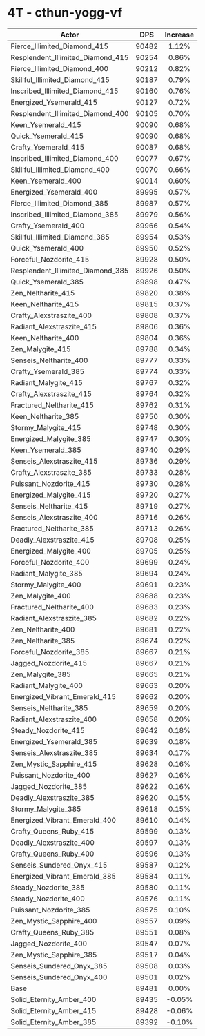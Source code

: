 # 4T - cthun-yogg-vf
| Actor | DPS | Increase |
|---|:---:|:---:|
|Fierce_Illimited_Diamond_415|90482|1.12%|
|Resplendent_Illimited_Diamond_415|90254|0.86%|
|Fierce_Illimited_Diamond_400|90212|0.82%|
|Skillful_Illimited_Diamond_415|90187|0.79%|
|Inscribed_Illimited_Diamond_415|90160|0.76%|
|Energized_Ysemerald_415|90127|0.72%|
|Resplendent_Illimited_Diamond_400|90105|0.70%|
|Keen_Ysemerald_415|90090|0.68%|
|Quick_Ysemerald_415|90090|0.68%|
|Crafty_Ysemerald_415|90087|0.68%|
|Inscribed_Illimited_Diamond_400|90077|0.67%|
|Skillful_Illimited_Diamond_400|90070|0.66%|
|Keen_Ysemerald_400|90014|0.60%|
|Energized_Ysemerald_400|89995|0.57%|
|Fierce_Illimited_Diamond_385|89987|0.57%|
|Inscribed_Illimited_Diamond_385|89979|0.56%|
|Crafty_Ysemerald_400|89966|0.54%|
|Skillful_Illimited_Diamond_385|89954|0.53%|
|Quick_Ysemerald_400|89950|0.52%|
|Forceful_Nozdorite_415|89928|0.50%|
|Resplendent_Illimited_Diamond_385|89926|0.50%|
|Quick_Ysemerald_385|89898|0.47%|
|Zen_Neltharite_415|89820|0.38%|
|Keen_Neltharite_415|89815|0.37%|
|Crafty_Alexstraszite_400|89808|0.37%|
|Radiant_Alexstraszite_415|89806|0.36%|
|Keen_Neltharite_400|89804|0.36%|
|Zen_Malygite_415|89788|0.34%|
|Senseis_Neltharite_400|89777|0.33%|
|Crafty_Ysemerald_385|89774|0.33%|
|Radiant_Malygite_415|89767|0.32%|
|Crafty_Alexstraszite_415|89764|0.32%|
|Fractured_Neltharite_415|89762|0.31%|
|Keen_Neltharite_385|89750|0.30%|
|Stormy_Malygite_415|89748|0.30%|
|Energized_Malygite_385|89747|0.30%|
|Keen_Ysemerald_385|89740|0.29%|
|Senseis_Alexstraszite_415|89736|0.29%|
|Crafty_Alexstraszite_385|89733|0.28%|
|Puissant_Nozdorite_415|89730|0.28%|
|Energized_Malygite_415|89720|0.27%|
|Senseis_Neltharite_415|89719|0.27%|
|Senseis_Alexstraszite_400|89716|0.26%|
|Fractured_Neltharite_385|89713|0.26%|
|Deadly_Alexstraszite_415|89708|0.25%|
|Energized_Malygite_400|89705|0.25%|
|Forceful_Nozdorite_400|89699|0.24%|
|Radiant_Malygite_385|89694|0.24%|
|Stormy_Malygite_400|89691|0.23%|
|Zen_Malygite_400|89688|0.23%|
|Fractured_Neltharite_400|89683|0.23%|
|Radiant_Alexstraszite_385|89682|0.22%|
|Zen_Neltharite_400|89681|0.22%|
|Zen_Neltharite_385|89674|0.22%|
|Forceful_Nozdorite_385|89667|0.21%|
|Jagged_Nozdorite_415|89667|0.21%|
|Zen_Malygite_385|89665|0.21%|
|Radiant_Malygite_400|89663|0.20%|
|Energized_Vibrant_Emerald_415|89662|0.20%|
|Senseis_Neltharite_385|89659|0.20%|
|Radiant_Alexstraszite_400|89658|0.20%|
|Steady_Nozdorite_415|89642|0.18%|
|Energized_Ysemerald_385|89639|0.18%|
|Senseis_Alexstraszite_385|89634|0.17%|
|Zen_Mystic_Sapphire_415|89628|0.16%|
|Puissant_Nozdorite_400|89627|0.16%|
|Jagged_Nozdorite_385|89622|0.16%|
|Deadly_Alexstraszite_385|89620|0.15%|
|Stormy_Malygite_385|89618|0.15%|
|Energized_Vibrant_Emerald_400|89610|0.14%|
|Crafty_Queens_Ruby_415|89599|0.13%|
|Deadly_Alexstraszite_400|89597|0.13%|
|Crafty_Queens_Ruby_400|89596|0.13%|
|Senseis_Sundered_Onyx_415|89587|0.12%|
|Energized_Vibrant_Emerald_385|89584|0.11%|
|Steady_Nozdorite_385|89580|0.11%|
|Steady_Nozdorite_400|89576|0.11%|
|Puissant_Nozdorite_385|89575|0.10%|
|Zen_Mystic_Sapphire_400|89557|0.09%|
|Crafty_Queens_Ruby_385|89551|0.08%|
|Jagged_Nozdorite_400|89547|0.07%|
|Zen_Mystic_Sapphire_385|89517|0.04%|
|Senseis_Sundered_Onyx_385|89508|0.03%|
|Senseis_Sundered_Onyx_400|89501|0.02%|
|Base|89481|0.00%|
|Solid_Eternity_Amber_400|89435|-0.05%|
|Solid_Eternity_Amber_415|89428|-0.06%|
|Solid_Eternity_Amber_385|89392|-0.10%|
